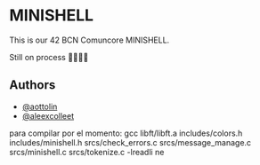 # MINISHELL
This is our 42 BCN Comuncore MINISHELL.

Still on process 👷🏼👷🏼


## Authors

- [@aottolin](https://github.com/aottolin)
- [@aleexcolleet](https://www.github.com/aleexcolleet)

para compilar por el momento: gcc libft/libft.a includes/colors.h includes/minishell.h srcs/check_errors.c srcs/message_manage.c srcs/minishell.c srcs/tokenize.c -lreadli
ne